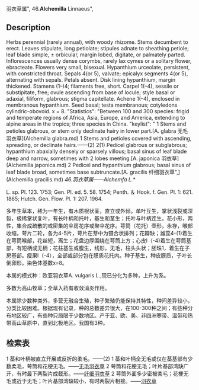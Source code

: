 羽衣草属",
46.**Alchemilla** Linnaeus",

## Description
Herbs perennial (rarely annual), with woody rhizome. Stems decumbent to erect. Leaves stipulate, long petiolate; stipules adnate to sheathing petiole; leaf blade simple, ± orbicular, margin lobed, digitate, or palmately parted. Inflorescences usually dense corymbs, rarely lax cymes or a solitary flower, ebracteate. Flowers very small, bisexual. Hypanthium urceolate, persistent, with constricted throat. Sepals 4(or 5), valvate; epicalyx segments 4(or 5), alternating with sepals. Petals absent. Disk lining hypanthium, margin thickened. Stamens (1–)4; filaments free, short. Carpel 1(–4), sessile or substipitate, free; ovule ascending from base of locule; style basal or adaxial, filiform, glabrous; stigma capitellate. Achene 1(–4), enclosed in membranous hypanthium. Seed basal; testa membranous; cotyledons cylindric-obovoid. x = 8.
  "Statistics": "Between 100 and 300 species: frigid and temperate regions of Africa, Asia, Europe, and America, extending to alpine areas in the tropics; three species in China.
  "keylist": "
1 Stems and petioles glabrous, or stem only declinate hairy in lower part.[A. glabra 无毛羽衣草](Alchemilla glabra.md)
1 Stems and petioles covered with ascending, spreading, or declinate hairs.——(2)
2(1) Pedicel glabrous or subglabrous; hypanthium abaxially densely or sparsely villous; basal sinus of leaf blade  deep and narrow, sometimes with 2 lobes meeting.[A. japonica 羽衣草](Alchemilla japonica.md)
2 Pedicel and hypanthium glabrous; basal sinus of leaf blade broad, sometimes base subtruncate.[A. gracilis 纤细羽衣草",](Alchemilla gracilis.md)
**46.羽衣草属*——Alchemfa L.**

L. sp. Pl. 123. 1753; Gen. Pl. ed. 5. 58. 1754; Penth. ＆ Hook. f. Gen. Pl. 1: 621. 1865; Hutch. Gen. Flow. Pl. 1: 207. 1964.

多年生草本，稀为一年生，有木质根状茎，直立或外倾。单叶互生，掌状浅裂或深裂，极稀掌状复叶，有长叶柄和托叶，基生和茎生；托叶与叶柄连生。花小形，两性，集合成疏散的或密集的伞房花序或聚伞花序。萼筒（花托）壶形，永存，喉部收缩，萼片二轮，各为4-5片，萼片在芽中为镊合状排列；花瓣缺；雄蕊4-(1)着生在萼筒喉部，花丝短，离生；花盘边厚围绕在萼筒上方；心皮l（-4)着生在萼筒基部，有短柄或无柄；花柱基生或腹生，线形，无毛，柱头头状；胚珠1，着生在子房基部。瘦果l（-4），全部或部分包在膜质花托内。种子基生，种皮膜质，子叶长倒卵形。染色体基数x=8。

本属的模式种：欧亚羽衣草A. vulgaris L.,现已分化为多种，上升为系。

多数为高山牧草；全草入药有收敛消炎作用。

本属除少数种类外，多营无融合生殖，种子繁殖仍能保持其特性，种间差异较小，分类比较困难。根据现有记录，种的总数差异很大，在100-300种之间；有些种分布地区较广，有些种只局限于少数地区。产于亚、欧、美、非四洲寒带、温带和热带高山草原中，直到北极地区。我国有3种。

## 检索表

1 茎和叶柄被直立开展或反折的柔毛。——(2)
1 茎和叶柄全无毛或仅在茎基部有少数柔毛，萼筒和花梗无毛。——[无毛羽衣草](Alchemilla%20glabra.md)
2 萼筒和花梗无毛；叶片基部湾缺广开，有时最下两裂片成截形。——[纤细羽衣草](Alchemilla%20gracilis.md)
2 萼筒外面多少密被柔毛；花梗无毛或近于无毛；叶片基部湾缺较小，有时两裂片相接。——[羽衣草](Alchemilla%20japonica.md)
